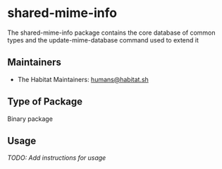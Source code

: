 # shared-mime-info

The shared-mime-info package contains the core database of common types and the update-mime-database command used to extend it

## Maintainers

* The Habitat Maintainers: <humans@habitat.sh>

## Type of Package

Binary package

## Usage

*TODO: Add instructions for usage*
